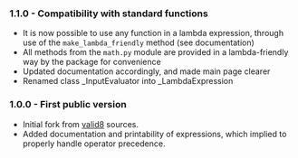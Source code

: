 ### 1.1.0 - Compatibility with standard functions

 * It is now possible to use any function in a lambda expression, through use of the `make_lambda_friendly` method (see documentation)
 * All methods from the `math.py` module are provided in a lambda-friendly way by the package for convenience
 * Updated documentation accordingly, and made main page clearer
 * Renamed class _InputEvaluator into _LambdaExpression

### 1.0.0 - First public version

 * Initial fork from [valid8](https://github.com/smarie/python-valid8) sources.
 * Added documentation and printability of expressions, which implied to properly handle operator precedence.

